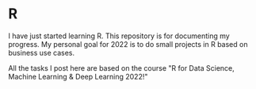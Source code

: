 # R

I have just started learning R. This repository is for documenting my progress.
My personal goal for 2022 is to do small projects in R based on business use cases.

All the tasks I post here are based on the course "R for Data Science, Machine Learning & Deep Learning 2022!"



